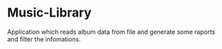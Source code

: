 # Music-Library
Application which reads album data from file and generate some raports and filter the infomations. 
